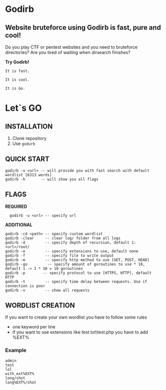 # Godirb


## Website bruteforce using Godirb is fast, pure and cool!
Do you play CTF or pentest websites and you need to bruteforce directories?
Are you tired of waiting when dirsearch finishes?

__Try Godirb!__

`It is fast.`

`It is cool.`

`It is Go.`

# Let`s GO
## INSTALLATION
1. Clone repository
2. Use `godurb`

## QUICK START
    godirb -u <url> -- will provide you with fast search with default wordlist [6313 words]
    godirb -h       -- will show you all flags
## FLAGS
__REQUIRED__

      godirb -u <url> -- specify url
__ADDITIONAL__

    godirb -cd <path> -- specify custom wordlist
    godirb -clear     -- clear log/ folder from all logs
    godirb -d         -- specify depth of recursion, default 1: <url>/root/
    godirb -e         -- specify extensions to use, default none
    godirb -f         -- specify file to write output
    godirb -m         -- specify http method to use [GET, POST, HEAD]
    godirb -go         -- specify amount of goroutines to use * 10, default 1 -> 1 * 10 = 10 goroutines
    godirb -p        -- specify protocol to use [HTTPS, HTTP], default HTTP
    godirb -t         -- specify time delay between requests. Use if connection is poor
    godirb -v         -- show all requests
## WORDLIST CREATION
If you want to create your own wordlist you have to follow some rules
- one keyword per line
- if you want to use extensions like test.txt\test.php you have to add %EXT%
### Example
    admin
    test
    lol
    with_ext%EXT%
    long/shot
    long%EXT%/shot
    

